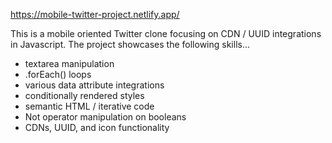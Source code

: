 https://mobile-twitter-project.netlify.app/

This is a mobile oriented Twitter clone focusing on CDN / UUID integrations in Javascript. The project showcases the following skills...

- textarea manipulation
- .forEach() loops
- various data attribute integrations
- conditionally rendered styles
- semantic HTML / iterative code
- Not operator manipulation on booleans
- CDNs, UUID, and icon functionality
